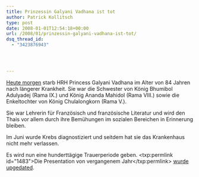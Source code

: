 ```yaml
---
title: Prinzessin Galyani Vadhana ist tot
author: Patrick Kollitsch
type: post
date: 2008-01-01T12:54:18+00:00
url: /2008/01/prinzessin-galyani-vadhana-ist-tot/
dsq_thread_id:
  - "3423876943"




---
```

[Heute morgen][1] starb <span class="caps">HRH</span> Princess Galyani Vadhana im Alter von 84 Jahren nach längerer Krankheit. Sie war die Schwester von König Bhumibol Adulyadej (Rama IX.) und König Ananda Mahidol (Rama <span class="caps">VIII</span>.) sowie die Enkeltochter von König Chulalongkorn (Rama V.).

Sie war Lehrerin für Französisch und französische Literatur und wird den Thais vor allem durch ihre Bemühungen im sozialen Bereichen in Erinnerung bleiben. 

Im Juni wurde Krebs diagnostiziert und seitdem hat sie das Krankenhaus nicht mehr verlassen. 

Es wird nun eine hunderttägige Trauerperiode geben. <txp:permlink id="1483">Die Presentation von vergangenem Jahr</txp:permlink> [wurde upgedated][2].

 [1]: http://thainews.prd.go.th/newsenglish/previewnews.php?news_id=255101020002
 [2]: http://www.nationmultimedia.com/2008/01/02/headlines/headlines_30060893.php